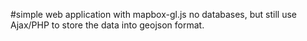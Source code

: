 #simple web application with mapbox-gl.js
no databases, but still use Ajax/PHP to store the data into geojson format.
